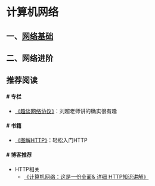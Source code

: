 # 计算机网络

## 一、[网络基础](https://github.com/mCyp/T-KnowledgeHierarchy/blob/master/计算机网络/网络基础.md)

## 二、网络进阶

## 推荐阅读

#### # 专栏

- [《趣谈网络协议》](https://time.geekbang.org/column/intro/85)：刘超老师讲的确实很有趣

#### # 书籍

- [《图解HTTP》]([https://kingyinliang.github.io/PDF/%E5%9B%BE%E8%A7%A3HTTP+%E5%BD%A9%E8%89%B2%E7%89%88.pdf](https://kingyinliang.github.io/PDF/图解HTTP+彩色版.pdf))：轻松入门HTTP

#### # 博客推荐

- HTTP相关
  - [《计算机网络：这是一份全面& 详细 HTTP知识讲解》](https://www.jianshu.com/p/a6d086a3997d)

